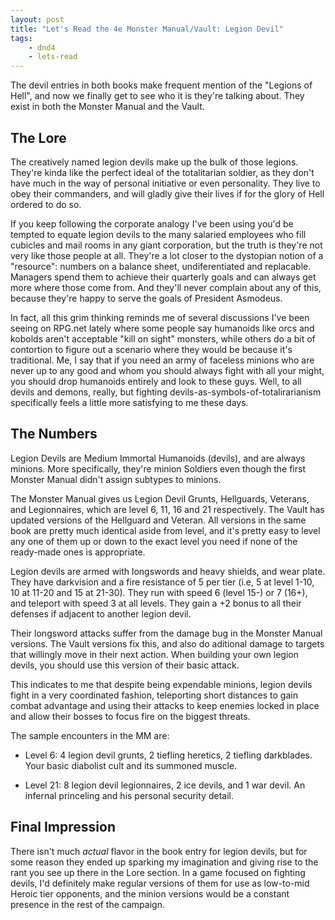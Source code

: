 ```yaml
---
layout: post
title: "Let's Read the 4e Monster Manual/Vault: Legion Devil"
tags:
    - dnd4
    - lets-read
---
```


The devil entries in both books make frequent mention of the "Legions of Hell",
and now we finally get to see who it is they're talking about. They exist in
both the Monster Manual and the Vault.

## The Lore

The creatively named legion devils make up the bulk of those legions. They're
kinda like the perfect ideal of the totalitarian soldier, as they don't have
much in the way of personal initiative or even personality. They live to obey
their commanders, and will gladly give their lives if for the glory of Hell
ordered to do so.

If you keep following the corporate analogy I've been using you'd be tempted to
equate legion devils to the many salaried employees who fill cubicles and mail
rooms in any giant corporation, but the truth is they're not very like those
people at all. They're a lot closer to the dystopian notion of a "resource":
numbers on a balance sheet, undiferentiated and replacable. Managers spend them
to achieve their quarterly goals and can always get more where those come
from. And they'll never complain about any of this, because they're happy to
serve the goals of President Asmodeus.

In fact, all this grim thinking reminds me of several discussions I've been
seeing on RPG.net lately where some people say humanoids like orcs and kobolds
aren't acceptable "kill on sight" monsters, while others do a bit of contortion
to figure out a scenario where they would be because it's traditional. Me, I say
that if you need an army of faceless minions who are never up to any good and
whom you should always fight with all your might, you should drop humanoids
entirely and look to these guys. Well, to all devils and demons, really, but
fighting devils-as-symbols-of-totalirarianism specifically feels a little more
satisfying to me these days.

## The Numbers

Legion Devils are Medium Immortal Humanoids (devils), and are always
minions. More specifically, they're minion Soldiers even though the first
Monster Manual didn't assign subtypes to minions.

The Monster Manual gives us Legion Devil Grunts, Hellguards, Veterans, and
Legionnaires, which are level 6, 11, 16 and 21 respectively. The Vault has
updated versions of the Hellguard and Veteran. All versions in the same book are
pretty much identical aside from level, and it's pretty easy to level any one of
them up or down to the exact level you need if none of the ready-made ones is
appropriate.

Legion devils are armed with longswords and heavy shields, and wear plate. They
have darkvision and a fire resistance of 5 per tier (i.e, 5 at level 1-10, 10 at
11-20 and 15 at 21-30). They run with speed 6 (level 15-) or 7 (16+), and
teleport with speed 3 at all levels. They gain a +2 bonus to all their defenses
if adjacent to another legion devil.

Their longsword attacks suffer from the damage bug in the Monster Manual
versions. The Vault versions fix this, and also do aditional damage to targets
that willingly move in their next action. When building your own legion devils,
you should use this version of their basic attack.

This indicates to me that despite being expendable minions, legion devils fight
in a very coordinated fashion, teleporting short distances to gain combat
advantage and using their attacks to keep enemies locked in place and allow
their bosses to focus fire on the biggest threats.

The sample encounters in the MM are:

- Level 6: 4 legion devil grunts, 2 tiefling heretics, 2 tiefling
  darkblades. Your basic diabolist cult and its summoned muscle.

- Level 21: 8 legion devil legionnaires, 2 ice devils, and 1 war devil. An
  infernal princeling and his personal security detail.

## Final Impression

There isn't much _actual_ flavor in the book entry for legion devils, but for
some reason they ended up sparking my imagination and giving rise to the rant
you see up there in the Lore section. In a game focused on fighting devils,
I'd definitely make regular versions of them for use as low-to-mid Heroic tier
opponents, and the minion versions would be a constant presence in the rest of
the campaign.
